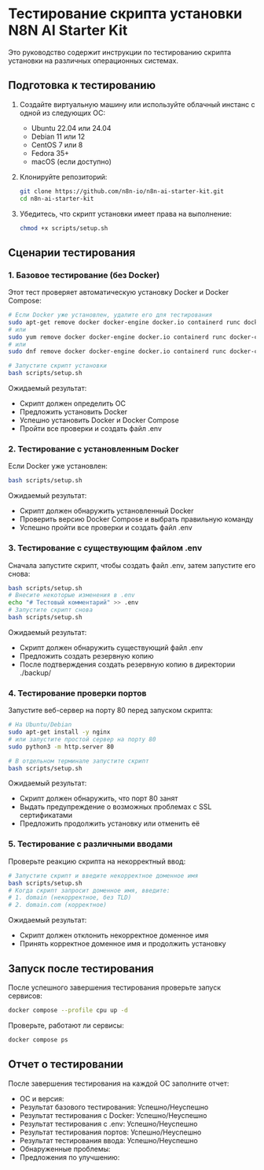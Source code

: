# Тестирование скрипта установки N8N AI Starter Kit

Это руководство содержит инструкции по тестированию скрипта установки на различных операционных системах.

## Подготовка к тестированию

1. Создайте виртуальную машину или используйте облачный инстанс с одной из следующих ОС:
   - Ubuntu 22.04 или 24.04
   - Debian 11 или 12
   - CentOS 7 или 8
   - Fedora 35+
   - macOS (если доступно)

2. Клонируйте репозиторий:
   ```bash
   git clone https://github.com/n8n-io/n8n-ai-starter-kit.git
   cd n8n-ai-starter-kit
   ```

3. Убедитесь, что скрипт установки имеет права на выполнение:
   ```bash
   chmod +x scripts/setup.sh
   ```

## Сценарии тестирования

### 1. Базовое тестирование (без Docker)

Этот тест проверяет автоматическую установку Docker и Docker Compose:

```bash
# Если Docker уже установлен, удалите его для тестирования
sudo apt-get remove docker docker-engine docker.io containerd runc docker-compose-plugin docker-compose (Ubuntu/Debian)
# или
sudo yum remove docker docker-engine docker.io containerd runc docker-compose (CentOS/RHEL)
# или
sudo dnf remove docker docker-engine docker.io containerd runc docker-compose (Fedora)

# Запустите скрипт установки
bash scripts/setup.sh
```

Ожидаемый результат:
- Скрипт должен определить ОС
- Предложить установить Docker
- Успешно установить Docker и Docker Compose
- Пройти все проверки и создать файл .env

### 2. Тестирование с установленным Docker

Если Docker уже установлен:

```bash
bash scripts/setup.sh
```

Ожидаемый результат:
- Скрипт должен обнаружить установленный Docker
- Проверить версию Docker Compose и выбрать правильную команду
- Успешно пройти все проверки и создать файл .env

### 3. Тестирование с существующим файлом .env

Сначала запустите скрипт, чтобы создать файл .env, затем запустите его снова:

```bash
bash scripts/setup.sh
# Внесите некоторые изменения в .env
echo "# Тестовый комментарий" >> .env
# Запустите скрипт снова
bash scripts/setup.sh
```

Ожидаемый результат:
- Скрипт должен обнаружить существующий файл .env
- Предложить создать резервную копию
- После подтверждения создать резервную копию в директории ./backup/

### 4. Тестирование проверки портов

Запустите веб-сервер на порту 80 перед запуском скрипта:

```bash
# На Ubuntu/Debian
sudo apt-get install -y nginx
# или запустите простой сервер на порту 80
sudo python3 -m http.server 80

# В отдельном терминале запустите скрипт
bash scripts/setup.sh
```

Ожидаемый результат:
- Скрипт должен обнаружить, что порт 80 занят
- Выдать предупреждение о возможных проблемах с SSL сертификатами
- Предложить продолжить установку или отменить её

### 5. Тестирование с различными вводами

Проверьте реакцию скрипта на некорректный ввод:

```bash
# Запустите скрипт и введите некорректное доменное имя
bash scripts/setup.sh
# Когда скрипт запросит доменное имя, введите:
# 1. domain (некорректное, без TLD)
# 2. domain.com (корректное)
```

Ожидаемый результат:
- Скрипт должен отклонить некорректное доменное имя
- Принять корректное доменное имя и продолжить установку

## Запуск после тестирования

После успешного завершения тестирования проверьте запуск сервисов:

```bash
docker compose --profile cpu up -d
```

Проверьте, работают ли сервисы:

```bash
docker compose ps
```

## Отчет о тестировании

После завершения тестирования на каждой ОС заполните отчет:

- ОС и версия: 
- Результат базового тестирования: Успешно/Неуспешно
- Результат тестирования с Docker: Успешно/Неуспешно
- Результат тестирования с .env: Успешно/Неуспешно
- Результат тестирования портов: Успешно/Неуспешно
- Результат тестирования ввода: Успешно/Неуспешно
- Обнаруженные проблемы:
- Предложения по улучшению:
